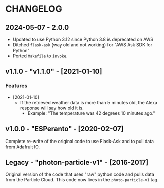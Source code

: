 # CHANGELOG

## 2024-05-07 - 2.0.0
* Updated to use Python 3.12 since Python 3.8 is deprecated on AWS
* Ditched `flask-ask` (way old and not working) for "AWS Ask SDK for Python"
* Ported `Makefile` to `invoke`.

## v1.1.0 - "v1.1.0" - [2021-01-10]
### Features
* [2021-01-10]
  * If the retrieved weather data is more than 5 minutes old, the Alexa response will say how old it is.
    - Example: "The temperature was 42 degrees 10 minutes ago."

## v1.0.0 - "ESPeranto" - [2020-02-07]
Complete re-write of the original code to use Flask-Ask and to pull data from
Adafruit IO.

## Legacy - "photon-particle-v1" - [2016-2017]
Original version of the code that uses "raw" python code and pulls data from
the Particle Cloud. This code now lives in the `photo-particle-v1` tag.
